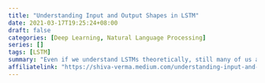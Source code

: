 ```yaml
---
title: "Understanding Input and Output Shapes in LSTM"
date: 2021-03-17T19:25:24+08:00
draft: false
categories: [Deep Learning, Natural Language Processing]
series: []
tags: [LSTM]
summary: "Even if we understand LSTMs theoretically, still many of us are confused about its input and output shapes while fitting the data to the network. This guide will help you understand the Input and Output shapes of the LSTM."
affiliatelink: "https://shiva-verma.medium.com/understanding-input-and-output-shape-in-lstm-keras-c501ee95c65e"
---
```

